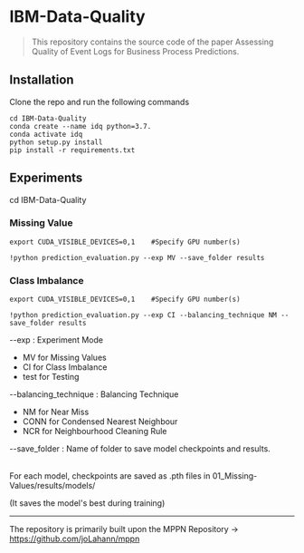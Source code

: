 # IBM-Data-Quality

> This repository contains the source code of the paper Assessing Quality of Event Logs for Business Process Predictions.


## Installation

Clone the repo and run the following commands

```
cd IBM-Data-Quality
conda create --name idq python=3.7.
conda activate idq
python setup.py install
pip install -r requirements.txt
```

## Experiments

cd IBM-Data-Quality

### Missing Value
```
export CUDA_VISIBLE_DEVICES=0,1    #Specify GPU number(s)

!python prediction_evaluation.py --exp MV --save_folder results 
```

### Class Imbalance
```
export CUDA_VISIBLE_DEVICES=0,1    #Specify GPU number(s)

!python prediction_evaluation.py --exp CI --balancing_technique NM --save_folder results 
```



--exp : Experiment Mode
- MV for Missing Values
- CI for Class Imbalance
- test for Testing

--balancing_technique : Balancing Technique
- NM for Near Miss
- CONN for Condensed Nearest Neighbour
- NCR for Neighbourhood Cleaning Rule

--save_folder : Name of folder to save model checkpoints and results.<br><br>

For each model, checkpoints are saved as .pth files in 01_Missing-Values/results/models/

(It saves the model's best during training)

<hr>

The repository is primarily built upon the MPPN Repository -> https://github.com/joLahann/mppn
